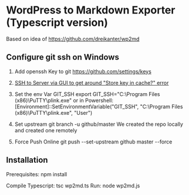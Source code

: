 # WordPress to Markdown Exporter (Typescript version)

Based on idea of https://github.com/dreikanter/wp2md

## Configure git ssh on Windows

1. Add openssh Key to git https://github.com/settings/keys
2. [SSH to Server via GUI to get around "Store key in cache?" error](https://stackoverflow.com/questions/33240137/git-clone-pull-continually-freezing-at-store-key-in-cache)
3. Set the env Var GIT_SSH 
	export GIT_SSH="C:\Program Files (x86)\PuTTY\plink.exe"
or in Powershell:
    [Environment]::SetEnvironmentVariable("GIT_SSH", "C:\Program Files (x86)\PuTTY\plink.exe", "User")

4. Set upstream 
    git branch -u github/master
We created the repo locally and created one remotely

5. Force Push Online
    git push --set-upstream github master --force

## Installation

Prerequisites:
    npm install

Compile Typescript:
    tsc wp2md.ts
Run:
    node wp2md.js